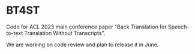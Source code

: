 # BT4ST
Code for ACL 2023 main conference paper "Back Translation for Speech-to-text Translation Without Transcripts".

We are working on code review and plan to release it in June.
